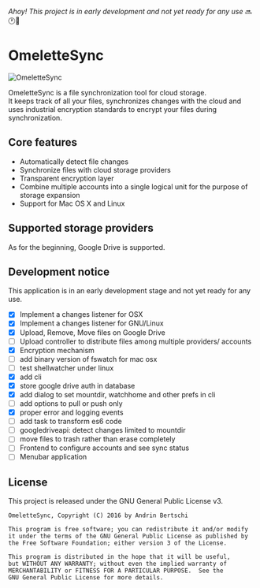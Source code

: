 _Ahoy! This project is in early development and not yet ready for any use_ :soon::clock1::arrows_counterclockwise:

# OmeletteSync


![OmeletteSync](http://vignette4.wikia.nocookie.net/guilds/images/2/27/Omelette.gif)

OmeletteSync is a file synchronization tool for cloud storage.  
It keeps track of all your files, synchronizes changes with the cloud
and uses industrial encryption standards to encrypt your files during synchronization.

## Core features

- Automatically detect file changes
- Synchronize files with cloud storage providers
- Transparent encryption layer
- Combine multiple accounts into a single logical unit for the purpose of storage expansion
- Support for Mac OS X and Linux

## Supported storage providers
As for the beginning, Google Drive is supported.

## Development notice

This application is in an early development stage and not yet ready for any use.

- [x] Implement a changes listener for OSX
- [x] Implement a changes listener for GNU/Linux
- [x] Upload, Remove, Move files on Google Drive
- [ ] Upload controller to distribute files among multiple providers/ accounts
- [x] Encryption mechanism
- [ ] add binary version of fswatch for mac osx
- [ ] test shellwatcher under linux
- [x] add cli
 - [x] store google drive auth in database
 - [x] add dialog to set mountdir, watchhome and other prefs in cli
 - [ ] add options to pull or push only
- [x] proper error and logging events
- [ ] add task to transform es6 code
- [ ] googledriveapi: detect changes limited to mountdir
- [ ] move files to trash rather than erase completely
- [ ] Frontend to configure accounts and see sync status
- [ ] Menubar application

## License
This project is released under the GNU General Public License v3.
```
OmeletteSync, Copyright (C) 2016 by Andrin Bertschi

This program is free software; you can redistribute it and/or modify
it under the terms of the GNU General Public License as published by
the Free Software Foundation; either version 3 of the License.

This program is distributed in the hope that it will be useful,
but WITHOUT ANY WARRANTY; without even the implied warranty of
MERCHANTABILITY or FITNESS FOR A PARTICULAR PURPOSE.  See the
GNU General Public License for more details.
```
